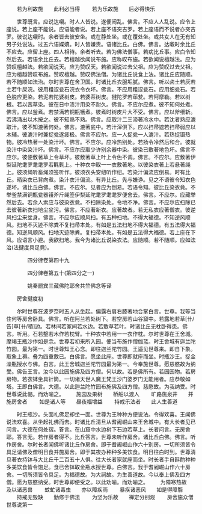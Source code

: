 <!-- { "loadSidebar": true } -->
　　若为利故施　　此利必当得
　　若为乐故施　　后必得快乐

　　世尊既言。应说达嚫。时人人皆说。遂便闹乱。佛言。不应人人乱说。应令上座说。若上座不能说。应语能者说。若上座不语突吉罗。若上座语而不说者亦突吉罗。彼说达嚫时。余者皆去彼安坐。或在静处坐。或在覆处坐。或共女人在无有知男子处说法。过五六语媟嬻。时人皆嫌责。语诸比丘。白佛。佛言。达嚫时余比丘不应去。应留上座。四人相待。余者听去。若为佛法僧事。若病比丘事。应白令知然后去。若语余比丘去。若檀越欲闻说布施。应称叹布施。若欲闻说檀越法。应为赞叹檀越法。若欲闻说天。应为赞叹天。若欲闻说过去父祖。应为赞叹过去父祖。应为檀越赞叹布施。赞叹檀越。赞叹佛法僧。为诸比丘说食上法。诸比丘应随顺。若不随顺如法治。尔时世尊在舍卫国。时诸比丘衣服垢腻。佛言。听以卤土若灰若土若牛屎浣。彼用粗涩瓫石浣衣令衣坏。佛言。不应用粗涩瓫石。应用细瓫石。若色脱应更染。若泥若陀婆树皮。若婆茶树皮。揵陀罗若荜苃。若阿摩勒。若以树根。若以茜草染。彼在日中渍汁用染不耐久。佛言。不应尔应煮。彼不知何处煮。佛言。应以釜煮。若禁满若铜瓶镬煮。彼煮时树皮片大不受。佛言。应以斧细斩。若沸涌出以木按之。彼不知熟不熟。佛言。应取汁二三渧著冷水中。若沈者熟应漉取汁。彼不知漉著何处。佛言。漉著瓫中。若汁滓俱下。应以扫帚遮若扫帚弱应以木辅。彼漉汁时兼捉瓫遂疲极。佛言不应尔。应一人捉瓫一人漉汁。若热捉镊热物。彼冷热著一处染汁坏。佛言。不应尔。应冷热别处。若扬令冷然后和合。彼就染汁中染染汁坏。佛言。不应尔应取少许别余器中染。彼染已敷著地色坏。佛言不应尔。彼便敷著草上令草坏。彼敷著草上叶上令色不调。佛言。不应尔。应敷著伊梨延陀耄罗耄耄罗若氍氀上。十种衣中取一一衣敷著地。以彼染衣著上若悬著绳上。彼须绳听畜绳须签听作。彼须衣头安纽听作纽。若染汁偏流应倒易。时有比丘。晒染衣已背向煮。染汁衣汁偏流。有异比丘。先与嫌诤。见之不语彼令知衣色遂坏。诸比丘白佛。佛言。不应尔。见者应为倒易。若语令知。彼比丘染衣竟。不举釜禁满铜瓶瓫器镬斧斤绳签伊梨延陀耄罗耄耄罗便舍去。佛言。不应尔。应藏举然后去。若余人索应与彼染衣竟。不扫除染处。令地不净。佛言。不应尔应扫除已去彼著新衣扫地尘坌污。佛言。不应著新衣。应著故者。若无私衣应著僧衣。彼逆风扫尘来坌身。佛言。不应尔应顺风扫。有五种扫地。不得大福德。不知逆风顺风。扫地不灭迹不除粪不复扫帚本处。有如是五法扫地不得大福德。有五法得大福德。知逆风顺风。扫地灭迹除粪。复扫帚本处。有如是五法得大福德。若上座在下风。应语言小避。我欲扫地。我今为诸比丘说染衣法。应随顺。若不随顺。应如法治(法揵度具足竟)。

　　　　四分律卷第四十九



　　　　四分律卷第五十(第四分之一)

　　　　姚秦罽宾三藏佛陀耶舍共竺佛念等译

　　房舍揵度初

　　尔时世尊在波罗奈时五人从坐起。偏露右肩右膝著地合掌白言。世尊。我等当住何等房舍卧具。佛言。听在阿兰若处树下。若空房若山谷窟中。若露地若草[卄/告]草[卄/積]边。若林间若冢间若水边。若敷草若叶。时诸比丘无枕卧得患。佛言。听用。石若墼若木作若枕臂。十种衣中若用一一衣作枕。尔时世尊在王舍城。摩竭王瓶沙作如是念。世尊若初来所入园。便当布施作僧伽蓝。时王舍城有迦兰陀竹园。最为第一。时世尊知王心念。即往迦兰陀竹园。王遥见世尊来。即自下象。取象上褥。叠为四重敷已。白佛言。愿坐此座。世尊即就座而坐。时瓶沙王。捉金澡瓶授水与佛。白言。此王舍城迦兰陀竹园最为第一。今奉施世尊。愿慈愍故为纳受。佛告王言。汝今以此园施佛及四方僧。何以故。若是佛所有。若园园物。若房房物。若衣钵坐具针筒。一切诸天世人魔王梵王沙门婆罗门无能用者。应恭敬如塔。王即白佛言。大德。以此迦兰陀竹园布施佛及四方僧。慈愍故。为我纳受。时世尊说此偈。而劝喻之。
　　施园及果树　　桥船以渡人
　　旷路施泉井　　并施房舍者
　　如是诸人等　　昼夜福增益
　　持戒乐法者　　此人生善道

　　时王瓶沙。头面礼佛足却坐一面。世尊为王种种方便说法。令得欢喜。王闻佛说法欢喜。从坐起礼佛而去。时诸比丘清旦从耆阇崛山来王舍城中。有大长者见已问言。大德在何处宿。答言。在山窟中水边树下石边若草上。长者问言。无房舍耶。答言无。若作房者得不。比丘答言。世尊未听作房舍。诸比丘白佛。佛言。听作房舍。尔时长者闻佛听诸比丘作房舍。即于耆阇崛山作六十别房。一切所须皆令具足请佛及僧明日食并施房舍。即于其夜办种种多美饮食。明日往白时到。世尊清旦著衣持钵与大比丘千二百五十人俱。往大长者家就座而坐。时长者手自斟酌种种多美饮食皆令饱足。食已舍钵取金瓶水授世尊。白佛言。我于耆阇崛山作六十房舍。一切所须皆令具足。为福德故。为大祠故。为生善道故。今以奉上佛及四方僧。愿为慈愍纳受。时世尊即便受之。以此劝喻。而劝喻之。
　　为障寒热故　　及以诸恶兽
　　蚊虻诸毒虫　　亦以障疾雨
　　暴疾诸恶风　　如是得障翳
　　持戒无毁缺　　勤修于佛法
　　为坚为乐故　　禅定分别观
　　房舍施众僧　　世尊说第一


